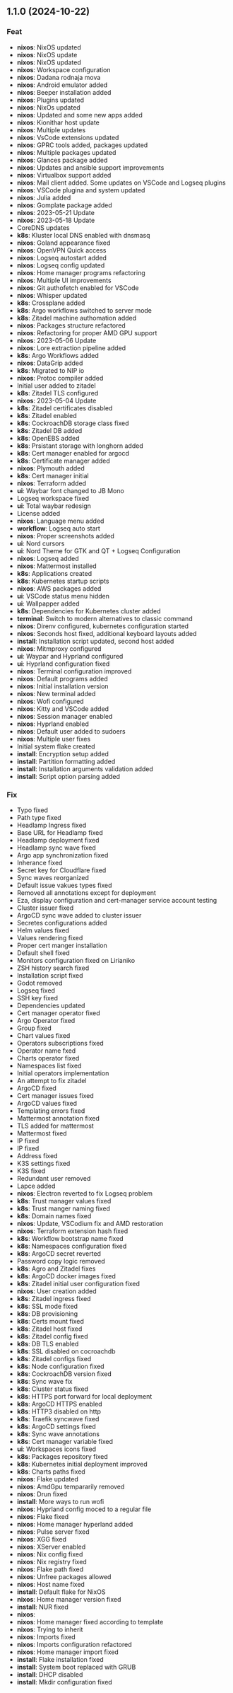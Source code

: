 ## 1.1.0 (2024-10-22)

### Feat

- **nixos**: NixOS updated
- **nixos**: NixOS update
- **nixos**: NixOS updated
- **nixos**: Workspace configuration
- **nixos**: Dadana rodnaja mova
- **nixos**: Android emulator added
- **nixos**: Beeper installation added
- **nixos**: Plugins updated
- **nixos**: NixOs updated
- **nixos**: Updated and some new apps added
- **nixos**: Kionithar host update
- **nixos**: Multiple updates
- **nixos**: VsCode extensions updated
- **nixos**: GPRC tools added, packages updated
- **nixos**: Multiple packages updated
- **nixos**: Glances package added
- **nixos**: Updates and ansible support improvements
- **nixos**: Virtualbox support added
- **nixos**: Mail client added. Some updates on VSCode and Logseq plugins
- **nixos**: VSCode plugina and system updated
- **nixos**: Julia added
- **nixos**: Gomplate package added
- **nixos**: 2023-05-21 Update
- **nixos**: 2023-05-18 Update
- CoreDNS updates
- **k8s**: Kluster local DNS enabled with dnsmasq
- **nixos**: Goland appearance fixed
- **nixos**: OpenVPN Quick access
- **nixos**: Logseq autostart added
- **nixos**: Logseq config updated
- **nixos**: Home manager programs refactoring
- **nixos**: Multiple UI improvements
- **nixos**: Git authofetch enabled for VSCode
- **nixos**: Whisper updated
- **k8s**: Crossplane added
- **k8s**: Argo workflows switched to server mode
- **k8s**: Zitadel machine authomation added
- **nixos**: Packages structure refactored
- **nixos**: Refactoring for proper AMD GPU support
- **nixos**: 2023-05-06 Update
- **nixos**: Lore extraction pipeline added
- **k8s**: Argo Workflows added
- **nixos**: DataGrip added
- **k8s**: Migrated to NIP io
- **nixos**: Protoc compiler added
- Initial user added to zitadel
- **k8s**: Zitadel TLS configured
- **nixos**: 2023-05-04 Update
- **k8s**: Zitadel certificates disabled
- **k8s**: Zitadel enabled
- **k8s**: CockroachDB storage class fixed
- **k8s**: Zitadel DB added
- **k8s**: OpenEBS added
- **k8s**: Prsistant storage with longhorn added
- **k8s**: Cert manager enabled for argocd
- **k8s**: Certificate manager added
- **nixos**: Plymouth added
- **k8s**: Cert manager initial
- **nixos**: Terraform added
- **ui**: Waybar font changed to JB Mono
- Logseq workspace fixed
- **ui**: Total waybar redesign
- License added
- **nixos**: Language menu added
- **workflow**: Logseq auto start
- **nixos**: Proper screenshots added
- **ui**: Nord cursors
- **ui**: Nord Theme for GTK and QT + Logseq Configuration
- **nixos**: Logseq added
- **nixos**: Mattermost installed
- **k8s**: Applications created
- **k8s**: Kubernetes startup scripts
- **nixos**: AWS packages added
- **ui**: VSCode status menu hidden
- **ui**: Wallpapper added
- **k8s**: Dependencies for Kubernetes cluster added
- **terminal**: Switch to modern alternatives to classic command
- **nixos**: Direnv configured, kubernetes configuration started
- **nixos**: Seconds host fixed, additional keyboard layouts added
- **install**: Installation script updated, second host added
- **nixos**: Mitmproxy configured
- **ui**: Waypar and Hyprland configured
- **ui**: Hyprland configuration fixed
- **nixos**: Terminal configuration improved
- **nixos**: Default programs added
- **nixos**: Initial installation version
- **nixos**: New terminal added
- **nixos**: Wofi configured
- **nixos**: Kitty and VSCode added
- **nixos**: Session manager enabled
- **nixos**: Hyprland enabled
- **nixos**: Default user added to sudoers
- **nixos**: Multiple user fixes
- Initial system flake created
- **install**: Encryption setup added
- **install**: Partition formatting added
- **install**: Installation arguments validation added
- **install**: Script option parsing added

### Fix

- Typo fixed
- Path type fixed
- Headlamp Ingress fixed
- Base URL for Headlamp fixed
- Headlamp deployment fixed
- Headlamp sync wave fixed
- Argo app synchronization fixed
- Inherance fixed
- Secret key for Cloudflare fixed
- Sync waves reorganized
- Default issue vakues types fixed
- Removed all annotations except for deployment
- Eza, display configuration and cert-manager service account testing
- Cluster issuer fixed
- ArgoCD sync wave added to cluster issuer
- Secretes configurations added
- Helm values fixed
- Values rendering fixed
- Proper cert manger installation
- Default shell fixed
- Monitors configuration fixed on Lirianiko
- ZSH history search fixed
- Installation script fixed
- Godot removed
- Logseq fixed
- SSH key fixed
- Dependencies updated
- Cert manager operator fixed
- Argo Operator fixed
- Group fixed
- Chart values fixed
- Operators subscriptions fixed
- Operator name fxed
- Charts operator fixed
- Namespaces list fixed
- Initial operators implementation
- An attempt to fix zitadel
- ArgoCD fixed
- Cert manager issues fixed
- ArgoCD values fixed
- Templating errors fixed
- Mattermost annotation fixed
- TLS added for mattermost
- Mattermost fixed
- IP fixed
- IP fixed
- Address fixed
- K3S settings fixed
- K3S fixed
- Redundant user removed
- Lapce added
- **nixos**: Electron reverted to fix Logseq problem
- **k8s**: Trust manager values fixed
- **k8s**: Trust manger naming fixed
- **k8s**: Domain names fixed
- **nixos**: Update, VSCodium fix and AMD restoration
- **nixos**: Terraform extension hash fixed
- **k8s**: Workflow bootstrap name fixed
- **k8s**: Namespaces configuration fixed
- **k8s**: ArgoCD secret reverted
- Password copy logic removed
- **k8s**: Agro and Zitadel fixes
- **k8s**: ArgoCD docker images fixed
- **k8s**: Zitadel initial user configuration fixed
- **nixos**: User creation added
- **k8s**: Zitadel ingress fixed
- **k8s**: SSL mode fixed
- **k8s**: DB provisioning
- **k8s**: Certs mount fixed
- **k8s**: Zitadel host fixed
- **k8s**: Zitadel config fixed
- **k8s**: DB TLS enabled
- **k8s**: SSL disabled on cocroachdb
- **k8s**: Zitadel configs fixed
- **k8s**: Node configuration fixed
- **k8s**: CockroachDB version fixed
- **k8s**: Sync wave fix
- **k8s**: Cluster status fixed
- **k8s**: HTTPS port forward for local deployment
- **k8s**: ArgoCD HTTPS enabled
- **k8s**: HTTP3 disabled on http
- **k8s**: Traefik syncwave fixed
- **k8s**: ArgoCD settings fixed
- **k8s**: Sync wave annotations
- **k8s**: Cert manager variable fixed
- **ui**: Workspaces icons fixed
- **k8s**: Packages repository fixed
- **k8s**: Kubernetes initial deployment improved
- **k8s**: Charts paths fixed
- **nixos**: Flake updated
- **nixos**: AmdGpu tempararily removed
- **nixos**: Drun fixed
- **install**: More ways to run wofi
- **nixos**: Hyprland config moced to a regular file
- **nixos**: Flake fixed
- **nixos**: Home manager hyperland added
- **nixos**: Pulse server fixed
- **nixos**: XGG fixed
- **nixos**: XServer enabled
- **nixos**: Nix config fixed
- **nixos**: Nix registry fixed
- **nixos**: Flake path fixed
- **nixos**: Unfree packages allowed
- **nixos**: Host name fixed
- **install**: Default flake for NixOS
- **nixos**: Home manager version fixed
- **install**: NUR fixed
- **nixos**:
- **nixos**: Home manager fixed according to template
- **nixos**: Trying to inherit
- **nixos**: Imports fixed
- **nixos**: Imports configuration refactored
- **nixos**: Home manager import fixed
- **install**: Flake installation fixed
- **install**: System boot replaced with GRUB
- **install**: DHCP disabled
- **install**: Mkdir configuration fixed
